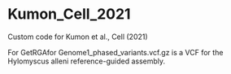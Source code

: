 # Kumon_Cell_2021
Custom code for Kumon et al., Cell (2021)

For GetRGAfor
Genome1_phased_variants.vcf.gz is a VCF for the Hylomyscus alleni reference-guided assembly.